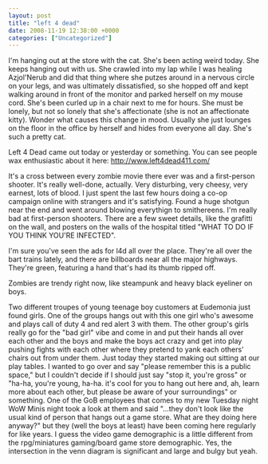 ```yaml
---
layout: post
title: "left 4 dead"
date: 2008-11-19 12:38:00 +0000
categories: ["Uncategorized"]
---
```


I'm hanging out at the store with the cat. She's been acting weird today. She keeps hanging out with us. She crawled into my lap while I was healing Azjol'Nerub and did that thing where she putzes around in a nervous circle on your legs, and was ultimately dissatisfied, so she hopped off and kept walking around in front of the monitor and parked herself on my mouse cord. She's been curled up in a chair next to me for hours. She must be lonely, but not so lonely that she's affectionate (she is not an affectionate kitty). Wonder what causes this change in mood. Usually she just lounges on the floor in the office by herself and hides from everyone all day. She's such a pretty cat.

Left 4 Dead came out today or yesterday or something. You can see people wax enthusiastic about it here: http://www.left4dead411.com/

It's a cross between every zombie movie there ever was and a first-person shooter. It's really well-done, actually. Very disturbing, very cheesy, very earnest, lots of blood. I just spent the last few hours doing a co-op campaign online with strangers and it's satisfying. Found a huge shotgun near the end and went around blowing everythign to smithereens. I'm really bad at first-person shooters. There are a few sweet details, like the grafitti on the wall, and posters on the walls of the hospital titled "WHAT TO DO IF YOU THINK YOU'RE INFECTED". 

I'm sure you've seen the ads for l4d all over the place. They're all over the bart trains lately, and there are billboards near all the major highways. They're green, featuring a hand that's had its thumb ripped off.

Zombies are trendy right now, like steampunk and heavy black eyeliner on boys.

Two different troupes of young teenage boy customers at Eudemonia just found girls. One of the groups hangs out with this one girl who's awesome and plays call of duty 4 and red alert 3 with them. The other group's girls really go for the "bad girl" vibe and come in and put their hands all over each other and the boys and make the boys act crazy and get into play pushing fights with each other where they pretend to yank each others' chairs out from under them. Just today they started making out sitting at our play tables. I wanted to go over and say "please remember this is a public space," but I couldn't decide if I should just say "stop it, you're gross" or "ha-ha, you're young, ha-ha. it's cool for you to hang out here and, ah, learn more about each other, but please be aware of your surroundings" or something. One of the GoB employees that comes to my new Tuesday night WoW Minis night took a look at them and said "...they don't look like the usual kind of person that hangs out a game store. What are they doing here anyway?" but they (well the boys at least) have been coming here regularly for like years. I guess the video game demographic is a little different from the rpg/miniatures gaming/board game store demographic. Yes, the intersection in the venn diagram is significant and large and bulgy but yeah.